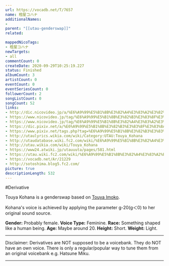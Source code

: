 ```yaml
---
url: https://vocadb.net/T/7657
name: 橙屋コハナ
additionalNames: 
- 
parent: "[[utau-genderswap]]"
related:

mappedNicoTags:
- 橙屋コハナ
newTargets:
- all
commentCount: 0
createDate: 2020-09-29T10:25:19.227
status: Finished
albumCount: 3
artistCount: 0
eventCount: 0
eventSeriesCount: 0
followerCount: 2
songListCount: 0
songCount: 52
links: 
- http://dic.nicovideo.jp/a/%E6%A9%99%E5%B1%8B%E3%82%A4%E3%83%A2%E3%82%B3%E3%83%BB%E3%82%B3%E3%83%8F%E3%83%8A
- https://www.nicovideo.jp/tag/%E6%A9%99%E5%B1%8B%E3%82%B3%E3%83%8F%E3%83%8A
- https://www.nicovideo.jp/tag/%E6%A9%99%E5%B1%8B%E3%82%A4%E3%83%A2%E3%82%B3%E3%83%BB%E3%82%B3%E3%83%8F%E3%83%8A
- https://dic.pixiv.net/a/%E6%A9%99%E5%B1%8B%E3%82%B3%E3%83%8F%E3%83%8A
- https://www.pixiv.net/tags.php?tag=%E6%A9%99%E5%B1%8B%E3%82%B3%E3%83%8F%E3%83%8A
- http://utaulyrics.wikia.com/wiki/Category:UTAU:Touya_Kohana
- http://utaudatabase.wiki.fc2.com/wiki/%E6%A9%99%E5%B1%8B%E3%82%A4%E3%83%A2%E3%82%B3%EF%BC%8F%E6%A9%99%E5%B1%8B%E3%82%B3%E3%83%8F%E3%83%8A
- http://utau.wikia.com/wiki/Touya_Kohana
- https://www24.atwiki.jp/utauuuta/pages/581.html
- https://utau.wiki.fc2.com/wiki/%E6%A9%99%E5%B1%8B%E3%82%A4%E3%83%A2%E3%82%B3%E3%83%BB%E3%82%B3%E3%83%8F%E3%83%8A
- https://vocadb.net/Ar/21229
- http://sotoshima.blog5.fc2.com/
picture: true
descriptionLength: 532
---
```


#Derivative

Touya Kohana is a genderswap based on [Touya Imoko](https://vocadb.net/Ar/21229).

Kohana's voice is achieved by applying the parameter g-20(g＜0) to her original sound source.

**Gender:** Probably female.
**Voice Type:** Feminine.
**Race:** Something shaped like a human being.
**Age:** Maybe around 20.
**Height:** Short.
**Weight:** Light.
___
Disclaimer:
Derivatives are NOT supposed to be a voicebank. They do NOT have an own voice. There is only a regular/popular way to tune them from an original voicebank e.g. Hatsune Miku.

---

